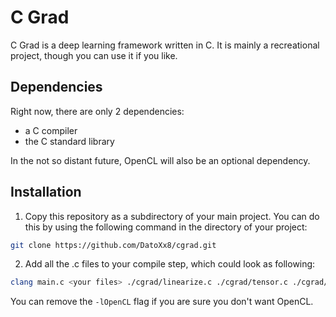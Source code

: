 # C Grad

C Grad is a deep learning framework written in C. It is mainly a recreational project, though you can use it if you like.

## Dependencies

Right now, there are only 2  dependencies:
- a C compiler
- the C standard library

In the not so distant future, OpenCL will also be an optional dependency.

## Installation

1. Copy this repository as a subdirectory of your main project. You can do this by using the following command in the directory of your project:
``` sh
git clone https://github.com/DatoXx8/cgrad.git
```
2. Add all the .c files to your compile step, which could look as following:
``` sh
clang main.c <your files> ./cgrad/linearize.c ./cgrad/tensor.c ./cgrad/nn.c ./cgrad/compile.c ./cgrad/runtimes/cl.c -o grad -Ofast -lm -lOpenCL
```

You can remove the `-lOpenCL` flag if you are sure you don't want OpenCL.
